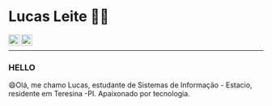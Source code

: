 

<!--
**leitecsleite/leitecsleite** is a ✨ _special_ ✨ repository because its `README.md` (this file) appears on your GitHub profile.

Here are some ideas to get you started:

- 🔭 I’m currently working on ...
- 🌱 I’m currently learning ...
- 👯 I’m looking to collaborate on ...
- 🤔 I’m looking for help with ...
- 💬 Ask me about ...
- 📫 How to reach me: ...
- 😄 Pronouns: ...
- ⚡ Fun fact: ...
-->
  # Lucas Leite :man_technologist: 
  
  <a target="_blank" href="https://www.linkedin.com/in/lucas-leite-56b2801b0/">
  <img align="left" alt="LinkdeIN" width="22px" src="https://cdn.jsdelivr.net/npm/simple-icons@v3/icons/linkedin.svg" />
  <a>
    
   <a target="_blank" href="https://api.whatsapp.com/send?phone=5531993988990">
   <img align="left" alt="Whatsapp" width="22px" src="https://cdn.jsdelivr.net/npm/simple-icons@v3/icons/whatsapp.svg" />
  </a>
  <br>
  <hr>
  
  ### HELLO 

 😄Olá, me chamo Lucas, estudante de Sistemas de Informação - Estacio, residente em Teresina -PI. 
 Apaixonado por tecnologia. 
